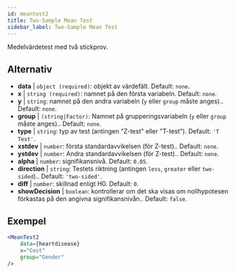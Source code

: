 ```yaml
---
id: meantest2
title: Two-Sample Mean Test
sidebar_label: Two-Sample Mean Test
---
```


Medelvärdetest med två stickprov.

## Alternativ

* __data__ | `object (required)`: objekt av värdefält. Default: `none`.
* __x__ | `string (required)`: namnet på den första variabeln. Default: `none`.
* __y__ | `string`: namnet på den andra variabeln (`y` eller `group` måste anges).. Default: `none`.
* __group__ | `(string|Factor)`: Namnet på grupperingsvariabeln (`y` eller `group` måste anges).. Default: `none`.
* __type__ | `string`: typ av test (antingen "Z-test" eller "T-test"). Default: `'T Test'`.
* __xstdev__ | `number`: första standardavvikelsen (för Z-test).. Default: `none`.
* __ystdev__ | `number`: Andra standardavvikelsen (för Z-test).. Default: `none`.
* __alpha__ | `number`: signifikansnivå. Default: `0.05`.
* __direction__ | `string`: Testets riktning (antingen `less`, `greater` eller `two-sided`).. Default: `'two-sided'`.
* __diff__ | `number`: skillnad enligt H0. Default: `0`.
* __showDecision__ | `boolean`: kontrollerar om det ska visas om nollhypotesen förkastas på den angivna signifikansnivån.. Default: `false`.


## Exempel

```jsx live
<MeanTest2
    data={heartdisease} 
    x="Cost"
    group="Gender"
/>
```
